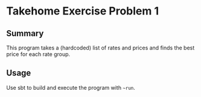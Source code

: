 # Takehome Exercise Problem 1

## Summary
This program takes a (hardcoded) list of rates and prices and finds the best price for each rate group.

## Usage
Use sbt to build and execute the program with `~run`.
